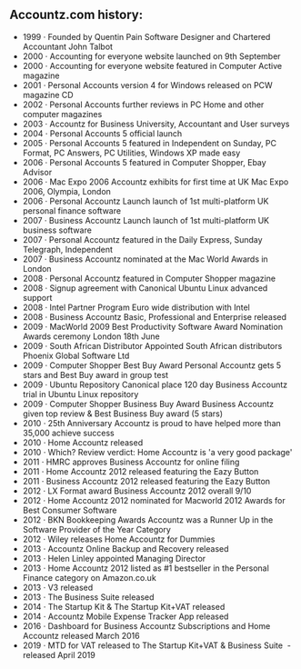 ## Accountz.com history:

* 1999 · Founded by Quentin Pain Software Designer and Chartered Accountant John Talbot
* 2000 · Accounting for everyone website launched on 9th September
* 2000 · Accounting for everyone website featured in Computer Active magazine
* 2001 · Personal Accounts version 4 for Windows released on PCW magazine CD
* 2002 · Personal Accounts further reviews in PC Home and other computer magazines
* 2003 · Accountz for Business University, Accountant and User surveys
* 2004 · Personal Accounts 5 official launch
* 2005 · Personal Accounts 5 featured in Independent on Sunday, PC Format, PC Answers, PC Utilities, Windows XP made easy
* 2006 · Personal Accounts 5 featured in Computer Shopper, Ebay Advisor
* 2006 · Mac Expo 2006 Accountz exhibits for first time at UK Mac Expo 2006, Olympia, London
* 2006 · Personal Accountz Launch launch of 1st multi-platform UK personal finance software
* 2007 · Business Accountz Launch launch of 1st multi-platform UK business software
* 2007 · Personal Accountz featured in the Daily Express, Sunday Telegraph, Independent
* 2007 · Business Accountz nominated at the Mac World Awards in London
* 2008 · Personal Accountz featured in Computer Shopper magazine
* 2008 · Signup agreement with Canonical Ubuntu Linux advanced support
* 2008 · Intel Partner Program Euro wide distribution with Intel
* 2008 · Business Accountz Basic, Professional and Enterprise released
* 2009 · MacWorld 2009 Best Productivity Software Award Nomination Awards ceremony London 18th June
* 2009 · South African Distributor Appointed South African distributors Phoenix Global Software Ltd
* 2009 · Computer Shopper Best Buy Award Personal Accountz gets 5 stars and Best Buy award in group test
* 2009 · Ubuntu Repository Canonical place 120 day Business Accountz trial in Ubuntu Linux repository
* 2009 · Computer Shopper Business Buy Award Business Accountz given top review & Best Business Buy award (5 stars)
* 2010 · 25th Anniversary Accountz is proud to have helped more than 35,000 achieve success
* 2010 · Home Accountz released
* 2010 · Which? Review verdict: Home Accountz is 'a very good package'
* 2011 · HMRC approves Business Accountz for online filing
* 2011 · Home Accountz 2012 released featuring the Eazy Button
* 2011 · Business Accountz 2012 released featuring the Eazy Button
* 2012 · LX Format award Business Accountz 2012 overall 9/10
* 2012 · Home Accountz 2012 nominated for Macworld 2012 Awards for Best Consumer Software
* 2012 · BKN Bookkeeping Awards Accountz was a Runner Up in the Software Provider of the Year Category
* 2012 · Wiley releases Home Accountz for Dummies
* 2013 · Accountz Online Backup and Recovery released
* 2013 · Helen Linley appointed Managing Director
* 2013 · Home Accountz 2012 listed as #1 bestseller in the Personal Finance category on Amazon.co.uk
* 2013 · V3 released
* 2013 · The Business Suite released
* 2014 · The Startup Kit & The Startup Kit+VAT released
* 2014 · Accountz Mobile Expense Tracker App ﻿released
* 2016 · Dashboard for Business Accountz Subscriptions and Home Accountz ﻿released March 2016
* 2019 · MTD for VAT released to The Startup Kit+VAT & Business Suite ﻿ - released April 2019
